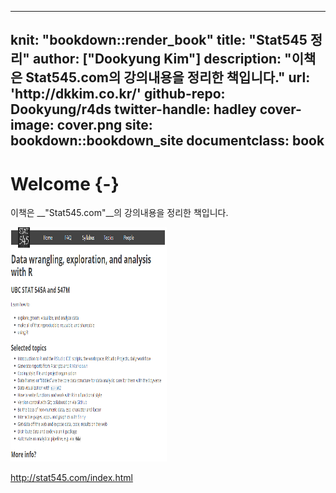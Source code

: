 
---
knit: "bookdown::render_book"
title: "Stat545 정리"
author: ["Dookyung Kim"]
description: "이책은 Stat545.com의 강의내용을 정리한 책입니다."
url: 'http\://dkkim.co.kr/'
github-repo: Dookyung/r4ds
twitter-handle: hadley
cover-image: cover.png
site: bookdown::bookdown_site
documentclass: book
---

# Welcome {-}

이책은 __"Stat545.com"__의 강의내용을 정리한 책입니다.

<img src="cover.png" width="250" height="375" alt="Cover image" />

http://stat545.com/index.html


